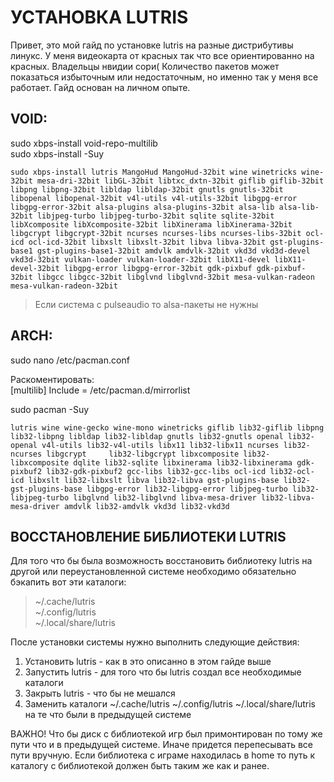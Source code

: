 # УСТАНОВКА LUTRIS
  
Привет, это мой гайд по установке lutris на разные дистрибутивы линукс. У меня видеокарта от красных так что все ориентированно на красных. Владельцы нвидии сори( Количество пакетов может показаться избыточным или недостаточным, но именно так у меня все работает. Гайд основан на личном опыте.

## VOID:  
sudo xbps-install void-repo-multilib  
sudo xbps-install -Suy  
  
```
sudo xbps-install lutris MangoHud MangoHud-32bit wine winetricks wine-32bit mesa-dri-32bit libGL-32bit libtxc_dxtn-32bit giflib giflib-32bit libpng libpng-32bit libldap libldap-32bit gnutls gnutls-32bit libopenal libopenal-32bit v4l-utils v4l-utils-32bit libgpg-error libgpg-error-32bit alsa-plugins alsa-plugins-32bit alsa-lib alsa-lib-32bit libjpeg-turbo libjpeg-turbo-32bit sqlite sqlite-32bit libXcomposite libXcomposite-32bit libXinerama libXinerama-32bit libgcrypt libgcrypt-32bit ncurses ncurses-libs ncurses-libs-32bit ocl-icd ocl-icd-32bit libxslt libxslt-32bit libva libva-32bit gst-plugins-base1 gst-plugins-base1-32bit amdvlk amdvlk-32bit vkd3d vkd3d-devel vkd3d-32bit vulkan-loader vulkan-loader-32bit libX11-devel libX11-devel-32bit libgpg-error libgpg-error-32bit gdk-pixbuf gdk-pixbuf-32bit libgcc libgcc-32bit libglvnd libglvnd-32bit mesa-vulkan-radeon mesa-vulkan-radeon-32bit
```
  
> Если система с pulseaudio то alsa-пакеты не нужны  
  
## ARCH:  
sudo nano /etc/pacman.conf

Раскоментировать:  
[multilib]
Include = /etc/pacman.d/mirrorlist
  
sudo pacman -Suy  
  
```
lutris wine wine-gecko wine-mono winetricks giflib lib32-giflib libpng lib32-libpng libldap lib32-libldap gnutls lib32-gnutls openal lib32-openal v4l-utils lib32-v4l-utils libx11 lib32-libx11 ncurses lib32-ncurses libgcrypt  	lib32-libgcrypt libxcomposite lib32-libxcomposite dqlite lib32-sqlite libxinerama lib32-libxinerama gdk-pixbuf2 lib32-gdk-pixbuf2 gcc-libs lib32-gcc-libs ocl-icd lib32-ocl-icd libxslt lib32-libxslt libva lib32-libva gst-plugins-base lib32-gst-plugins-base libgpg-error lib32-libgpg-error libjpeg-turbo lib32-libjpeg-turbo libglvnd lib32-libglvnd libva-mesa-driver lib32-libva-mesa-driver amdvlk lib32-amdvlk vkd3d lib32-vkd3d
```
  
## ВОССТАНОВЛЕНИЕ БИБЛИОТЕКИ LUTRIS
Для того что бы была возможность восстановить библиотеку lutris на другой или переустановленной системе необходимо обязательно бэкапить вот эти каталоги:
  
> ~/.cache/lutris  
> ~/.config/lutris  
> ~/.local/share/lutris  
  
После установки системы нужно выполнить следующие действия:  
1. Установить lutris - как в это описанно в этом гайде выше
2. Запустить lutris - для того что бы lutris создал все необходимые каталоги
3. Закрыть lutris - что бы не мешался
4. Заменить каталоги ~/.cache/lutris ~/.config/lutris ~/.local/share/lutris на те что были в предыдущей системе
  
ВАЖНО! Что бы диск с библиотекой игр был примонтирован по тому же пути что и в предыдущей системе. Иначе придется перепесывать все пути вручную. Если библиотека с играме находилась в home то путь к каталогу с библиотекой должен быть таким же как и ранее.